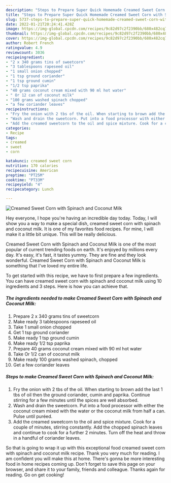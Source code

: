 ```yaml
---
description: "Steps to Prepare Super Quick Homemade Creamed Sweet Corn with Spinach and Coconut Milk"
title: "Steps to Prepare Super Quick Homemade Creamed Sweet Corn with Spinach and Coconut Milk"
slug: 5737-steps-to-prepare-super-quick-homemade-creamed-sweet-corn-with-spinach-and-coconut-milk
date: 2022-01-21T20:24:41.428Z
image: https://img-global.cpcdn.com/recipes/9c82d97c2f2390bb/680x482cq70/creamed-sweet-corn-with-spinach-and-coconut-milk-recipe-main-photo.jpg
thumbnail: https://img-global.cpcdn.com/recipes/9c82d97c2f2390bb/680x482cq70/creamed-sweet-corn-with-spinach-and-coconut-milk-recipe-main-photo.jpg
cover: https://img-global.cpcdn.com/recipes/9c82d97c2f2390bb/680x482cq70/creamed-sweet-corn-with-spinach-and-coconut-milk-recipe-main-photo.jpg
author: Robert French
ratingvalue: 4.9
reviewcount: 3036
recipeingredient:
- "2 x 340 grams tins of sweetcorn"
- "3 tablespoons rapeseed oil"
- "1 small onion chopped"
- "1 tsp ground coriander"
- "1 tsp ground cumin"
- "1/2 tsp paprika"
- "40 grams coconut cream mixed with 90 ml hot water"
- " Or 12 can of coconut milk"
- "100 grams washed spinach chopped"
- "a few coriander leaves"
recipeinstructions:
- "Fry the onion with 2 tbs of the oil. When starting to brown add the last 1 tbs of oil then the ground coriander, cumin and paprika. Continue stirring for a few minutes until the spices are well absorbed."
- "Wash and drain the sweetcorn. Put into a food processor with either the coconut cream mixed with the water or the coconut milk from half a can. Pulse until puréed."
- "Add the creamed sweetcorn to the oil and spice mixture. Cook for a couple of minutes, stirring constantly. Add the chopped spinach leaves and continue to cook for a further 2 minutes. Turn off the heat and throw in a handful of coriander leaves."
categories:
- Recipe
tags:
- creamed
- sweet
- corn

katakunci: creamed sweet corn 
nutrition: 170 calories
recipecuisine: American
preptime: "PT25M"
cooktime: "PT33M"
recipeyield: "4"
recipecategory: Lunch

---
```



![Creamed Sweet Corn with Spinach and Coconut Milk](https://img-global.cpcdn.com/recipes/9c82d97c2f2390bb/680x482cq70/creamed-sweet-corn-with-spinach-and-coconut-milk-recipe-main-photo.jpg)

Hey everyone, I hope you're having an incredible day today. Today, I will show you a way to make a special dish, creamed sweet corn with spinach and coconut milk. It is one of my favorites food recipes. For mine, I will make it a little bit unique. This will be really delicious.



Creamed Sweet Corn with Spinach and Coconut Milk is one of the most popular of current trending foods on earth. It's enjoyed by millions every day. It's easy, it's fast, it tastes yummy. They are fine and they look wonderful. Creamed Sweet Corn with Spinach and Coconut Milk is something that I've loved my entire life.


To get started with this recipe, we have to first prepare a few ingredients. You can have creamed sweet corn with spinach and coconut milk using 10 ingredients and 3 steps. Here is how you can achieve that.

<!--inarticleads1-->

##### The ingredients needed to make Creamed Sweet Corn with Spinach and Coconut Milk:

1. Prepare 2 x 340 grams tins of sweetcorn
1. Make ready 3 tablespoons rapeseed oil
1. Take 1 small onion chopped
1. Get 1 tsp ground coriander
1. Make ready 1 tsp ground cumin
1. Make ready 1/2 tsp paprika
1. Prepare 40 grams coconut cream mixed with 90 ml hot water
1. Take  Or 1/2 can of coconut milk
1. Make ready 100 grams washed spinach, chopped
1. Get a few coriander leaves




<!--inarticleads2-->

##### Steps to make Creamed Sweet Corn with Spinach and Coconut Milk:

1. Fry the onion with 2 tbs of the oil. When starting to brown add the last 1 tbs of oil then the ground coriander, cumin and paprika. Continue stirring for a few minutes until the spices are well absorbed.
1. Wash and drain the sweetcorn. Put into a food processor with either the coconut cream mixed with the water or the coconut milk from half a can. Pulse until puréed.
1. Add the creamed sweetcorn to the oil and spice mixture. Cook for a couple of minutes, stirring constantly. Add the chopped spinach leaves and continue to cook for a further 2 minutes. Turn off the heat and throw in a handful of coriander leaves.




So that is going to wrap it up with this exceptional food creamed sweet corn with spinach and coconut milk recipe. Thank you very much for reading. I am confident you will make this at home. There's gonna be more interesting food in home recipes coming up. Don't forget to save this page on your browser, and share it to your family, friends and colleague. Thanks again for reading. Go on get cooking!
